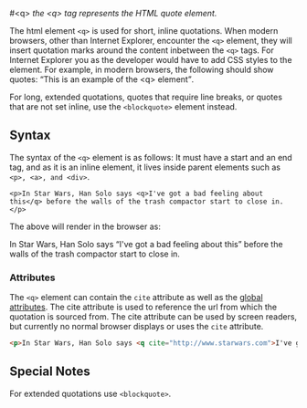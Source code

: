 #&lt;q&gt;
*the &lt;q&gt; tag represents the HTML quote element.*

The html element `<q>` is used for short, inline quotations. When modern browsers, other than Internet Explorer, encounter the `<q>` element, they will insert quotation marks around the content inbetween the `<q>` tags. For Internet Explorer you as the developer would have to add CSS styles to the element. For example, in modern browsers, the following should show quotes: <q>This is an example of the &lt;q&gt; element</q>. 

For long, extended quotations, quotes that require line breaks, or quotes that are not set inline, use the `<blockquote>` element instead.

## Syntax

The syntax of the `<q>` element is as follows: It must have a start and an end tag, and as it is an inline element, it lives inside parent elements such as `<p>, <a>, and <div>`.
```
<p>In Star Wars, Han Solo says <q>I've got a bad feeling about this</q> before the walls of the trash compactor start to close in.</p>
```
The above will render in the browser as:
<p>In Star Wars, Han Solo says <q>I've got a bad feeling about this</q> before the walls of the trash compactor start to close in.</p>

### Attributes

The `<q>` element can contain the `cite` attribute as well as the [global attributes](https://developer.mozilla.org/en-US/docs/Web/HTML/Global_attributes). The cite attribute is used to reference the url from which the quotation is sourced from. The cite attribute can be used by screen readers, but currently no normal browser displays or uses the `cite` attribute.

```html
<p>In Star Wars, Han Solo says <q cite="http://www.starwars.com">I've got a bad feeling about this</q> before the walls of the trash compactor start to close in.</p>
```

## Special Notes

For extended quotations use `<blockquote>`.
